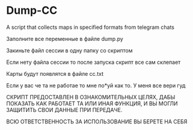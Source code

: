# Dump-CC
A script that collects maps in specified formats from telegram chats

Заполните все переменные в файле dump.py

Закиньте файл сессии в одну папку со скриптом

Если нету файла сессии то после запуска скрипт все сам склепает


Карты будут появлятся в файле cc.txt

Если у вас че та не работае то мне по*уй как то. У меня все вери гуд

СКРИПТ ПРЕДОСТАВЛЕН В ОЗНАКОМИТЕЛЬНЫХ ЦЕЛЯХ,
ДАБЫ ПОКАЗАТЬ КАК РАБОТАЕТ ТА ИЛИ ИНАЯ ФУНКЦИЯ,
И ВЫ МОГЛИ ЗАЩИТИТЬ СВОИ ДАННЫЕ ПРИ ПЕРЕДАЧЕ.

ВСЮ ОТВЕТСТВЕННОСТЬ ЗА ИСПОЛЬЗОВАНИЕ ВЫ БЕРЕТЕ НА СЕБЯ
